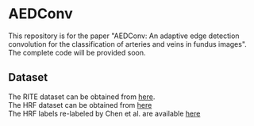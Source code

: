# AEDConv
This repository is for the paper "AEDConv: An adaptive edge detection convolution for the classification of arteries and veins in fundus images". The complete code will be provided soon.
## Dataset
The RITE dataset can be obtained from [here](https://medicine.uiowa.edu/eye/rite-dataset).<br>
The HRF dataset can be obtained from [here](https://www5.cs.fau.de/research/data/fundus-images/)<br>
The HRF labels re-labeled by Chen et al. are available [here](https://github.com/o0t1ng0o/TW-GAN.git)<br>
